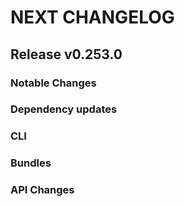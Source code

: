 # NEXT CHANGELOG

## Release v0.253.0

### Notable Changes

### Dependency updates

### CLI

### Bundles

### API Changes
